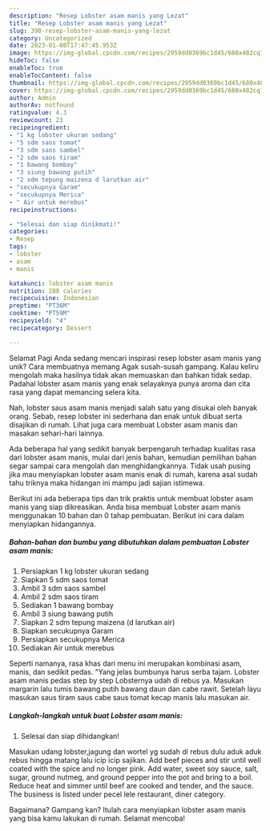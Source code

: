 ```yaml
---
description: "Resep Lobster asam manis yang Lezat"
title: "Resep Lobster asam manis yang Lezat"
slug: 390-resep-lobster-asam-manis-yang-lezat
category: Uncategorized
date: 2023-01-08T17:47:45.953Z
image: https://img-global.cpcdn.com/recipes/2959dd0369bc1d45/680x482cq70/lobster-asam-manis-foto-resep-utama.jpg
hideToc: false
enableToc: true
enableTocContent: false
thumbnail: https://img-global.cpcdn.com/recipes/2959dd0369bc1d45/680x482cq70/lobster-asam-manis-foto-resep-utama.jpg
cover: https://img-global.cpcdn.com/recipes/2959dd0369bc1d45/680x482cq70/lobster-asam-manis-foto-resep-utama.jpg
author: Admin
authorAv: notfound
ratingvalue: 4.3
reviewcount: 23
recipeingredient:
- "1 kg lobster ukuran sedang"
- "5 sdm saos tomat"
- "3 sdm saos sambel"
- "2 sdm saos tiram"
- "1 bawang bombay"
- "3 siung bawang putih"
- "2 sdm tepung maizena d larutkan air"
- "secukupnya Garam"
- "secukupnya Merica"
- " Air untuk merebus"
recipeinstructions:

- "Selesai dan siap dinikmati!"
categories:
- Resep
tags:
- lobster
- asam
- manis

katakunci: lobster asam manis 
nutrition: 288 calories
recipecuisine: Indonesian
preptime: "PT36M"
cooktime: "PT59M"
recipeyield: "4"
recipecategory: Dessert

---
```



Selamat Pagi Anda sedang mencari inspirasi resep lobster asam manis yang unik? Cara membuatnya memang Agak susah-susah gampang. Kalau keliru mengolah maka hasilnya tidak akan memuaskan dan bahkan tidak sedap. Padahal lobster asam manis yang enak selayaknya punya aroma dan cita rasa yang dapat memancing selera kita.


Nah, lobster saus asam manis menjadi salah satu yang disukai oleh banyak orang. Sebab, resep lobster ini sederhana dan enak untuk dibuat serta disajikan di rumah. Lihat juga cara membuat Lobster asam manis dan masakan sehari-hari lainnya.

Ada beberapa hal yang sedikit banyak berpengaruh terhadap kualitas rasa dari lobster asam manis, mulai dari jenis bahan, kemudian pemilihan bahan segar sampai cara mengolah dan menghidangkannya. Tidak usah pusing jika mau menyiapkan lobster asam manis enak di rumah, karena asal sudah tahu triknya maka hidangan ini mampu jadi sajian istimewa.


Berikut ini ada beberapa tips dan trik praktis untuk membuat lobster asam manis yang siap dikreasikan. Anda bisa membuat Lobster asam manis menggunakan 10 bahan dan 0 tahap pembuatan. Berikut ini cara dalam menyiapkan hidangannya.

<!--inarticleads1-->

##### Bahan-bahan dan bumbu yang dibutuhkan dalam pembuatan Lobster asam manis:

1. Persiapkan 1 kg lobster ukuran sedang
1. Siapkan 5 sdm saos tomat
1. Ambil 3 sdm saos sambel
1. Ambil 2 sdm saos tiram
1. Sediakan 1 bawang bombay
1. Ambil 3 siung bawang putih
1. Siapkan 2 sdm tepung maizena (d larutkan air)
1. Siapkan secukupnya Garam
1. Persiapkan secukupnya Merica
1. Sediakan  Air untuk merebus


Seperti namanya, rasa khas dari menu ini merupakan kombinasi asam, manis, dan sedikit pedas. &#34;Yang jelas bumbunya harus serba tajam. Lobster asam manis pedas step by step Lobsternya udah di rebus ya. Masukan margarin lalu tumis bawang putih bawang daun dan cabe rawit. Setelah layu masukan saus tiram saus cabe saus tomat kecap manis lalu masukan air. 

<!--inarticleads2-->

##### Langkah-langkah untuk buat Lobster asam manis:


1. Selesai dan siap dihidangkan!

Masukan udang lobster,jagung dan wortel yg sudah di rebus dulu aduk aduk rebus hingga matang lalu icip icip sajikan. Add beef pieces and stir until well coated with the spice and no longer pink. Add water, sweet soy sauce, salt, sugar, ground nutmeg, and ground pepper into the pot and bring to a boil. Reduce heat and simmer until beef are cooked and tender, and the sauce. The business is listed under pecel lele restaurant, diner category. 

Bagaimana? Gampang kan? Itulah cara menyiapkan lobster asam manis yang bisa kamu lakukan di rumah. Selamat mencoba!
